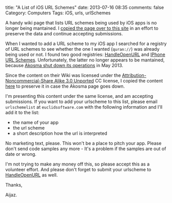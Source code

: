title: "A List of iOS URL Schemes"
date: 2013-07-16 08:35
comments: false
Category: Computers
Tags: iOS, urls, urlSchemes

A handy wiki page that lists URL schemes being used by iOS apps is no
longer being mantained.  I
[copied the page over to this site](/urlschemelist) in an effort
to preserve the data and continue accepting submissions.

<!-- more -->

When I wanted to add a URL scheme to my iOS app I searched for a registry
of URL schemes to see whether the one I wanted (```quran://```) was
already being used or not.  I found two good registries:
[HandleOpenURL](http://handleOpenUrl.com) and
[IPhone URL Schemes](http://wiki.akosma.com/IPhone_URL_Schemes).
Unfortunately, the latter no longer appears to be mantained, because
[Akosma shut down its operations](http://akosma.com/2013/05/22/shutting-down/) in May 2013.

Since the content on their Wiki was licensed under the
<a href="http://creativecommons.org/licenses/by-nc-sa/3.0/" class="external " title="http://creativecommons.org/licenses/by-nc-sa/3.0/">Attribution-Noncommercial-Share Alike 3.0 Unported</a>
CC license, I copied the content
[here](/urlschemelist)
to preserve it in case the Akosma page goes down.

I'm presenting this content under the same license, and am accepting
submissions. If you want to add your urlscheme to this list, please email
```urlschemelist``` at ```euclidsoftware.com``` with the following information and I'll add it to the list:

* the name of your app
* the url scheme
* a short description how the url is interpreted

No marketing text, please.  This won't be a place to pitch your app.
Please don't send code samples any more - It's a problem if the samples
are out of date or wrong.

I'm not trying to make any money off this, so please accept this as a
volunteer effort.  And please don't forget to submit your urlscheme to
[HandleOpenURL](http://handleOpenUrl.com) as well.

Thanks,

Aijaz.
